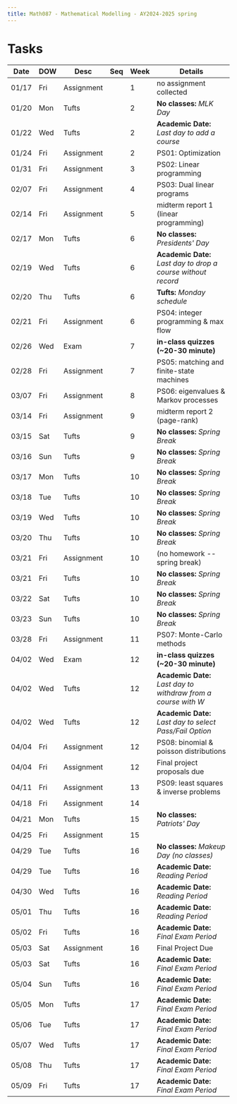 ```yaml
---
title: Math087 - Mathematical Modelling - AY2024-2025 spring
---
```


# **Tasks**
  

  | Date  | DOW | Desc       | Seq | Week | Details                                                        |
  |-------|-----|------------|-----|------|----------------------------------------------------------------|
  | 01/17 | Fri | Assignment |     | 1    | no assignment collected                                        |
  | 01/20 | Mon | Tufts      |     | 2    | **No classes:** *MLK Day*                                      |
  | 01/22 | Wed | Tufts      |     | 2    | **Academic Date:** *Last day to add a course*                  |
  | 01/24 | Fri | Assignment |     | 2    | PS01: Optimization                                             |
  | 01/31 | Fri | Assignment |     | 3    | PS02: Linear programming                                       |
  | 02/07 | Fri | Assignment |     | 4    | PS03: Dual linear programs                                     |
  | 02/14 | Fri | Assignment |     | 5    | midterm report 1 (linear programming)                          |
  | 02/17 | Mon | Tufts      |     | 6    | **No classes:** *Presidents' Day*                              |
  | 02/19 | Wed | Tufts      |     | 6    | **Academic Date:** *Last day to drop a course without record*  |
  | 02/20 | Thu | Tufts      |     | 6    | **Tufts:** *Monday schedule*                                   |
  | 02/21 | Fri | Assignment |     | 6    | PS04: integer programming & max flow                           |
  | 02/26 | Wed | Exam       |     | 7    | **in-class quizzes (~20-30 minute)**                           |
  | 02/28 | Fri | Assignment |     | 7    | PS05: matching and finite-state machines                       |
  | 03/07 | Fri | Assignment |     | 8    | PS06: eigenvalues & Markov processes                           |
  | 03/14 | Fri | Assignment |     | 9    | midterm report 2 (page-rank)                                   |
  | 03/15 | Sat | Tufts      |     | 9    | **No classes:** *Spring Break*                                 |
  | 03/16 | Sun | Tufts      |     | 9    | **No classes:** *Spring Break*                                 |
  | 03/17 | Mon | Tufts      |     | 10   | **No classes:** *Spring Break*                                 |
  | 03/18 | Tue | Tufts      |     | 10   | **No classes:** *Spring Break*                                 |
  | 03/19 | Wed | Tufts      |     | 10   | **No classes:** *Spring Break*                                 |
  | 03/20 | Thu | Tufts      |     | 10   | **No classes:** *Spring Break*                                 |
  | 03/21 | Fri | Assignment |     | 10   | (no homework -- spring break)                                  |
  | 03/21 | Fri | Tufts      |     | 10   | **No classes:** *Spring Break*                                 |
  | 03/22 | Sat | Tufts      |     | 10   | **No classes:** *Spring Break*                                 |
  | 03/23 | Sun | Tufts      |     | 10   | **No classes:** *Spring Break*                                 |
  | 03/28 | Fri | Assignment |     | 11   | PS07: Monte-Carlo methods                                      |
  | 04/02 | Wed | Exam       |     | 12   | **in-class quizzes (~20-30 minute)**                           |
  | 04/02 | Wed | Tufts      |     | 12   | **Academic Date:** *Last day to withdraw from a course with W* |
  | 04/02 | Wed | Tufts      |     | 12   | **Academic Date:** *Last day to select Pass/Fail Option*       |
  | 04/04 | Fri | Assignment |     | 12   | PS08: binomial & poisson distributions                         |
  | 04/04 | Fri | Assignment |     | 12   | Final project proposals due                                    |
  | 04/11 | Fri | Assignment |     | 13   | PS09: least squares & inverse problems                         |
  | 04/18 | Fri | Assignment |     | 14   |                                                                |
  | 04/21 | Mon | Tufts      |     | 15   | **No classes:** *Patriots' Day*                                |
  | 04/25 | Fri | Assignment |     | 15   |                                                                |
  | 04/29 | Tue | Tufts      |     | 16   | **No classes:** *Makeup Day (no classes)*                      |
  | 04/29 | Tue | Tufts      |     | 16   | **Academic Date:** *Reading Period*                            |
  | 04/30 | Wed | Tufts      |     | 16   | **Academic Date:** *Reading Period*                            |
  | 05/01 | Thu | Tufts      |     | 16   | **Academic Date:** *Reading Period*                            |
  | 05/02 | Fri | Tufts      |     | 16   | **Academic Date:** *Final Exam Period*                         |
  | 05/03 | Sat | Assignment |     | 16   | Final Project Due                                              |
  | 05/03 | Sat | Tufts      |     | 16   | **Academic Date:** *Final Exam Period*                         |
  | 05/04 | Sun | Tufts      |     | 16   | **Academic Date:** *Final Exam Period*                         |
  | 05/05 | Mon | Tufts      |     | 17   | **Academic Date:** *Final Exam Period*                         |
  | 05/06 | Tue | Tufts      |     | 17   | **Academic Date:** *Final Exam Period*                         |
  | 05/07 | Wed | Tufts      |     | 17   | **Academic Date:** *Final Exam Period*                         |
  | 05/08 | Thu | Tufts      |     | 17   | **Academic Date:** *Final Exam Period*                         |
  | 05/09 | Fri | Tufts      |     | 17   | **Academic Date:** *Final Exam Period*                         |
